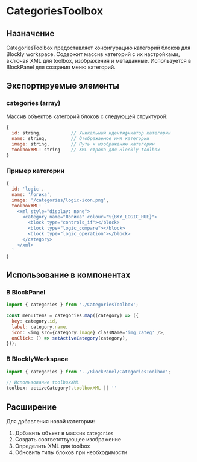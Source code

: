 # CategoriesToolbox

## Назначение
CategoriesToolbox предоставляет конфигурацию категорий блоков для Blockly workspace. Содержит массив категорий с их настройками, включая XML для toolbox, изображения и метаданные. Используется в BlockPanel для создания меню категорий.


## Экспортируемые элементы
### categories (array)
Массив объектов категорий блоков с следующей структурой:

```javascript
{
  id: string,           // Уникальный идентификатор категории
  name: string,         // Отображаемое имя категории
  image: string,        // Путь к изображению категории
  toolboxXML: string    // XML строка для Blockly toolbox
}
```

### Пример категории
```javascript
{
  id: 'logic',
  name: 'Логика',
  image: '/categories/logic-icon.png',
  toolboxXML: `
    <xml style="display: none">
      <category name="Логика" colour="%{BKY_LOGIC_HUE}">
        <block type="controls_if"></block>
        <block type="logic_compare"></block>
        <block type="logic_operation"></block>
      </category>
    </xml>
  `
}
```

## Использование в компонентах

### В BlockPanel
```javascript
import { categories } from './CategoriesToolbox';

const menuItems = categories.map((category) => ({
  key: category.id,
  label: category.name,
  icon: <img src={category.image} className='img_categ' />,
  onClick: () => setActiveCategory(category),
}));
```

### В BlocklyWorkspace
```javascript
import { categories } from '../BlockPanel/CategoriesToolbox';

// Использование toolboxXML
toolbox: activeCategory?.toolboxXML || ''
```

## Расширение
Для добавления новой категории:
1. Добавить объект в массив `categories`
2. Создать соответствующее изображение
3. Определить XML для toolbox
4. Обновить типы блоков при необходимости

